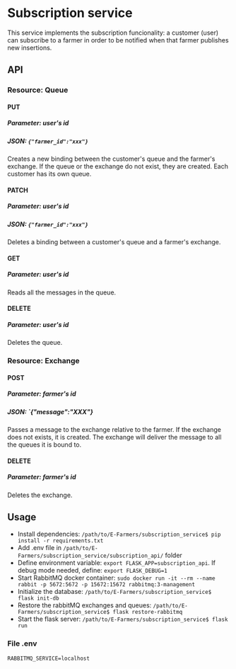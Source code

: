 # Subscription service

This service implements the subscription funcionality: a customer (user) can subscribe to a farmer in order to be notified when that farmer publishes new insertions.

## API

### Resource: Queue
#### PUT
##### Parameter: user's id
##### JSON: `{"farmer_id":"xxx"}`
Creates a new binding between the customer's queue and the farmer's exchange. If the queue or the exchange do not exist, they are created. Each customer has its own queue.

#### PATCH
##### Parameter: user's id
##### JSON: `{"farmer_id":"xxx"}`
Deletes a binding between a customer's queue and a farmer's exchange.

#### GET
##### Parameter: user's id
Reads all the messages in the queue.

#### DELETE
##### Parameter: user's id
Deletes the queue.

### Resource: Exchange

#### POST
##### Parameter: farmer's id
##### JSON: `{"message":"XXX"}
Passes a message to the exchange relative to the farmer. If the exchange does not exists, it is created. The exchange will deliver the message to all the queues it is bound to.

#### DELETE
##### Parameter: farmer's id
Deletes the exchange.

## Usage
- Install dependencies: `/path/to/E-Farmers/subscription_service$ pip install -r requirements.txt`
- Add .env file in `/path/to/E-Farmers/subscription_service/subscription_api/` folder
- Define environment variable: `export FLASK_APP=subscription_api`. If debug mode needed, define: `export FLASK_DEBUG=1`
- Start RabbitMQ docker container: `sudo docker run -it --rm --name rabbit -p 5672:5672 -p 15672:15672 rabbitmq:3-management` 
- Initialize the database: `/path/to/E-Farmers/subscription_service$ flask init-db`
- Restore the rabbitMQ exchanges and queues: `/path/to/E-Farmers/subscription_service$ flask restore-rabbitmq`
- Start the flask server: `/path/to/E-Farmers/subscription_service$ flask run`

### File .env
```
RABBITMQ_SERVICE=localhost
```